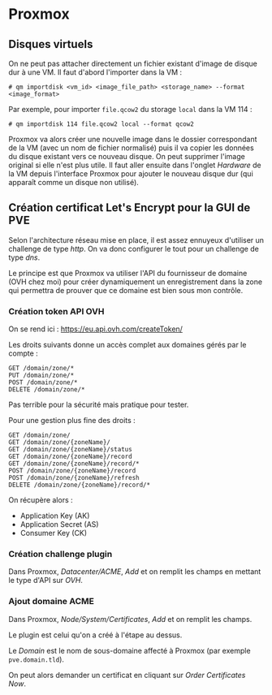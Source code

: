 Proxmox
=======

## Disques virtuels

On ne peut pas attacher directement un fichier existant  d'image de disque dur
à une VM. Il faut d'abord l'importer dans la VM :
```
# qm importdisk <vm_id> <image_file_path> <storage_name> --format <image_format>
```

Par exemple, pour importer `file.qcow2` du storage `local` dans la VM 114 :
```
# qm importdisk 114 file.qcow2 local --format qcow2
```

Proxmox va alors créer une nouvelle image dans le dossier correspondant de la
VM (avec un nom de fichier normalisé) puis il va copier les données du disque
existant vers ce nouveau disque. On peut supprimer l'image original si elle
n'est plus utile.
Il faut aller ensuite dans l'onglet *Hardware* de la VM depuis l'interface
Proxmox pour ajouter le nouveau disque dur (qui apparaît comme un disque non
utilisé).

## Création certificat Let's Encrypt pour la GUI de PVE

Selon l'architecture réseau mise en place, il est assez ennuyeux d'utiliser
un challenge de type *http*. On va donc configurer le tout pour un challenge
de type *dns*.

Le principe est que Proxmox va utiliser l'API du fournisseur de domaine (OVH
chez moi) pour créer dynamiquement un enregistrement dans la zone qui
permettra de prouver que ce domaine est bien sous mon contrôle.

### Création token API OVH

On se rend ici : <https://eu.api.ovh.com/createToken/>

Les droits suivants donne un accès complet aux domaines gérés par le compte :
```
GET /domain/zone/*
PUT /domain/zone/*
POST /domain/zone/*
DELETE /domain/zone/*
```

Pas terrible pour la sécurité mais pratique pour tester.

Pour une gestion plus fine des droits :
```
GET /domain/zone/
GET /domain/zone/{zoneName}/
GET /domain/zone/{zoneName}/status
GET /domain/zone/{zoneName}/record
GET /domain/zone/{zoneName}/record/*
POST /domain/zone/{zoneName}/record
POST /domain/zone/{zoneName}/refresh
DELETE /domain/zone/{zoneName}/record/*
```

On récupère alors :

- Application Key (AK)
- Application Secret (AS)
- Consumer Key (CK)

### Création challenge plugin

Dans Proxmox, *Datacenter/ACME*, *Add* et on remplit les champs en mettant
le type d'API sur *OVH*.

### Ajout domaine ACME

Dans Proxmox, *Node/System/Certificates*, *Add* et on remplit les champs.

Le plugin est celui qu'on a créé à l'étape au dessus.

Le *Domain* est le nom de sous-domaine affecté à Proxmox (par exemple
`pve.domain.tld`).

On peut alors demander un certificat en cliquant sur *Order Certificates Now*.
